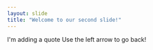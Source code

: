 ```yaml
---
layout: slide
title: "Welcome to our second slide!"
---
```

I'm adding a quote
Use the left arrow to go back!
